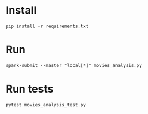 # Install

```
pip install -r requirements.txt
```

# Run

```
spark-submit --master "local[*]" movies_analysis.py
```

# Run tests

```
pytest movies_analysis_test.py
```

